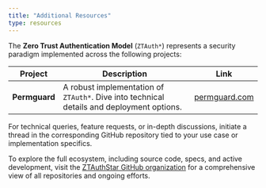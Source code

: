 ```yaml
---
title: "Additional Resources"
type: resources
---
```


The **Zero Trust Authentication Model** (`ZTAuth*`) represents a security paradigm implemented across the following projects:

| **Project**  | **Description**                                                                 | **Link**                              |
|--------------|---------------------------------------------------------------------------------|---------------------------------------|
| **Permguard**| A robust implementation of `ZTAuth*`. Dive into technical details and deployment options. | [permguard.com](https://www.permguard.com) |

For technical queries, feature requests, or in-depth discussions, initiate a thread in the corresponding GitHub repository tied to your use case or implementation specifics.

To explore the full ecosystem, including source code, specs, and active development, visit the [ZTAuthStar GitHub organization](https://github.com/ztauthstar/ztauthstar-specs) for a comprehensive view of all repositories and ongoing efforts.
